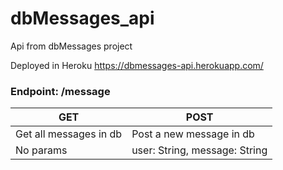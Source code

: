 # dbMessages_api
Api from dbMessages project

Deployed in Heroku https://dbmessages-api.herokuapp.com/

### Endpoint: /message

| GET  | POST |
| ------------- | ------------- |
| Get all messages in db  |  Post a new message in db |
| No params  | user: String, message: String |
